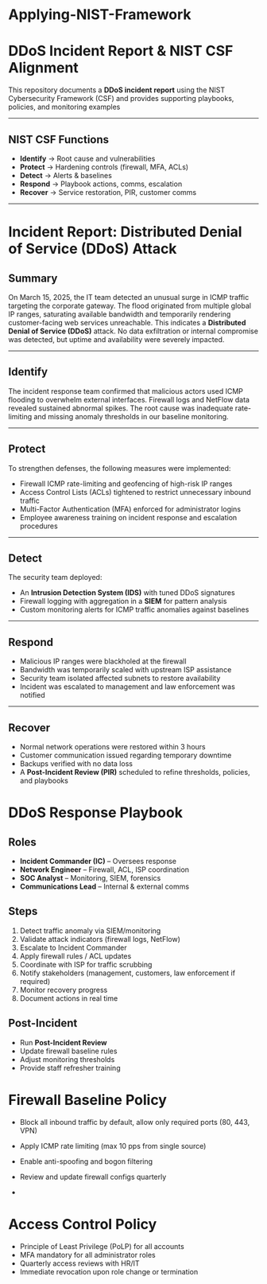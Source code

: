 # Applying-NIST-Framework
# DDoS Incident Report & NIST CSF Alignment

This repository documents a **DDoS incident report** using the NIST Cybersecurity Framework (CSF) and provides supporting playbooks, policies, and monitoring examples

---

## NIST CSF Functions
- **Identify** → Root cause and vulnerabilities
- **Protect** → Hardening controls (firewall, MFA, ACLs)
- **Detect** → Alerts & baselines
- **Respond** → Playbook actions, comms, escalation
- **Recover** → Service restoration, PIR, customer comms

---

# Incident Report: Distributed Denial of Service (DDoS) Attack

## Summary
On March 15, 2025, the IT team detected an unusual surge in ICMP traffic targeting the corporate gateway. The flood originated from multiple global IP ranges, saturating available bandwidth and temporarily rendering customer-facing web services unreachable. This indicates a **Distributed Denial of Service (DDoS)** attack. No data exfiltration or internal compromise was detected, but uptime and availability were severely impacted.

---

## Identify
The incident response team confirmed that malicious actors used ICMP flooding to overwhelm external interfaces. Firewall logs and NetFlow data revealed sustained abnormal spikes. The root cause was inadequate rate-limiting and missing anomaly thresholds in our baseline monitoring.

---

## Protect
To strengthen defenses, the following measures were implemented:
- Firewall ICMP rate-limiting and geofencing of high-risk IP ranges
- Access Control Lists (ACLs) tightened to restrict unnecessary inbound traffic
- Multi-Factor Authentication (MFA) enforced for administrator logins
- Employee awareness training on incident response and escalation procedures

---

## Detect
The security team deployed:
- An **Intrusion Detection System (IDS)** with tuned DDoS signatures
- Firewall logging with aggregation in a **SIEM** for pattern analysis
- Custom monitoring alerts for ICMP traffic anomalies against baselines

---

## Respond
- Malicious IP ranges were blackholed at the firewall
- Bandwidth was temporarily scaled with upstream ISP assistance
- Security team isolated affected subnets to restore availability
- Incident was escalated to management and law enforcement was notified

---

## Recover
- Normal network operations were restored within 3 hours
- Customer communication issued regarding temporary downtime
- Backups verified with no data loss
- A **Post-Incident Review (PIR)** scheduled to refine thresholds, policies, and playbooks

# DDoS Response Playbook

## Roles
- **Incident Commander (IC)** – Oversees response
- **Network Engineer** – Firewall, ACL, ISP coordination
- **SOC Analyst** – Monitoring, SIEM, forensics
- **Communications Lead** – Internal & external comms

## Steps
1. Detect traffic anomaly via SIEM/monitoring
2. Validate attack indicators (firewall logs, NetFlow)
3. Escalate to Incident Commander
4. Apply firewall rules / ACL updates
5. Coordinate with ISP for traffic scrubbing
6. Notify stakeholders (management, customers, law enforcement if required)
7. Monitor recovery progress
8. Document actions in real time

## Post-Incident
- Run **Post-Incident Review**
- Update firewall baseline rules
- Adjust monitoring thresholds
- Provide staff refresher training

# Firewall Baseline Policy

- Block all inbound traffic by default, allow only required ports (80, 443, VPN)
- Apply ICMP rate limiting (max 10 pps from single source)
- Enable anti-spoofing and bogon filtering
- Review and update firewall configs quarterly

- 
# Access Control Policy

- Principle of Least Privilege (PoLP) for all accounts
- MFA mandatory for all administrator roles
- Quarterly access reviews with HR/IT
- Immediate revocation upon role change or termination


